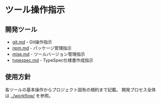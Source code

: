# ツール操作指示

## 開発ツール

- [git.md](./git.md) - Git操作指示
- [npm.md](./npm.md) - パッケージ管理指示
- [mise.md](./mise.md) - ツールバージョン管理指示
- [typespec.md](./typespec.md) - TypeSpec仕様書作成指示

## 使用方針

各ツールの基本操作からプロジェクト固有の規約まで記載。
開発プロセス全体は [../workflow/](../workflow/) を参照。